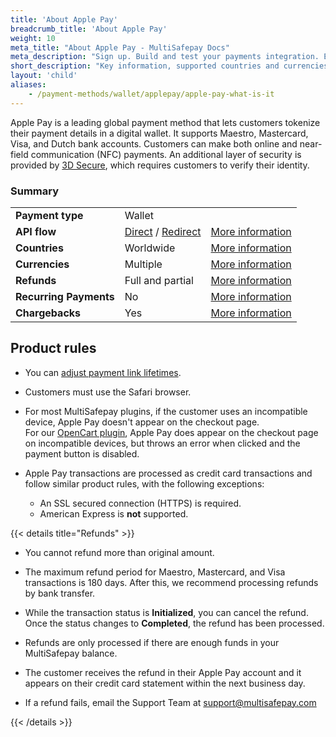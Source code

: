 ```yaml
---
title: 'About Apple Pay'
breadcrumb_title: 'About Apple Pay'
weight: 10
meta_title: "About Apple Pay - MultiSafepay Docs"
meta_description: "Sign up. Build and test your payments integration. Explore our products and services. Use our API Reference, SDKs, and wrappers. Get support."
short_description: "Key information, supported countries and currencies, product rules"
layout: 'child'
aliases:
    - /payment-methods/wallet/applepay/apple-pay-what-is-it
---
```


Apple Pay is a leading global payment method that lets customers tokenize their payment details in a digital wallet. It supports Maestro, Mastercard, Visa, and Dutch bank accounts. Customers can make both online and near-field communication (NFC) payments. An additional layer of security is provided by [3D Secure](/security-and-legal/payment-regulations/about-3d-secure/), which requires customers to verify their identity.

### Summary

|   |   |   |
|---|---|---|
| **Payment type**   | Wallet  | |
| **API flow**  | [Direct](/api/#apple-pay-direct) / [Redirect](/api/#apple-pay-redirect) | [More information](/developer/api/difference-between-direct-and-redirect) |
| **Countries**  | Worldwide  | [More information](https://support.apple.com/en-us/HT207957) |
| **Currencies**  | Multiple | [More information](https://support.apple.com/en-us/HT207957) | 
| **Refunds**  | Full and partial  | [More information](/payments/refunds/) | 
| **Recurring Payments**  | No | [More information](/payments/features/recurring-payments/)  |
| **Chargebacks**  | Yes | [More information](/payments/chargebacks/)  |

## Product rules

- You can [adjust payment link lifetimes](/api/#adjust-payment-link-lifetimes).  

- Customers must use the Safari browser.  

- For most MultiSafepay plugins, if the customer uses an incompatible device, Apple Pay doesn't appear on the checkout page.  
    For our [OpenCart plugin](/payments/integrations/ecommerce-platforms/opencart/), Apple Pay does appear on the checkout page on incompatible devices, but throws an error when clicked and the payment button is disabled.   

- Apple Pay transactions are processed as credit card transactions and follow similar product rules, with the following exceptions:
    - An SSL secured connection (HTTPS) is required.
    - American Express is **not** supported.

{{< details title="Refunds" >}}

- You cannot refund more than original amount.

- The maximum refund period for Maestro, Mastercard, and Visa transactions is 180 days. After this, we recommend processing refunds by bank transfer.

- While the transaction status is **Initialized**, you can cancel the refund. Once the status changes to **Completed**, the refund has been processed. 

- Refunds are only processed if there are enough funds in your MultiSafepay balance.

- The customer receives the refund in their Apple Pay account and it appears on their credit card statement within the next business day.

- If a refund fails, email the Support Team at <support@multisafepay.com>

{{< /details >}}
